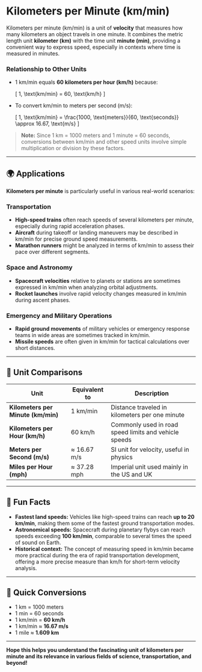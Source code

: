 # Kilometers per Minute (km/min)

Kilometers per minute (km/min) is a unit of **velocity** that measures how many kilometers an object travels in one minute. It combines the metric length unit **kilometer (km)** with the time unit **minute (min)**, providing a convenient way to express speed, especially in contexts where time is measured in minutes.

### Relationship to Other Units
- 1 km/min equals **60 kilometers per hour (km/h)** because:
  
  \[
  1\, \text{km/min} = 60\, \text{km/h}
  \]
  
- To convert km/min to meters per second (m/s):
  
  \[
  1\, \text{km/min} = \frac{1000\, \text{meters}}{60\, \text{seconds}} \approx 16.67\, \text{m/s}
  \]
  
> **Note:** Since 1 km = 1000 meters and 1 minute = 60 seconds, conversions between km/min and other speed units involve simple multiplication or division by these factors.

---

## 🌍 Applications

**Kilometers per minute** is particularly useful in various real-world scenarios:

### Transportation
- **High-speed trains** often reach speeds of several kilometers per minute, especially during rapid acceleration phases.
- **Aircraft** during takeoff or landing maneuvers may be described in km/min for precise ground speed measurements.
- **Marathon runners** might be analyzed in terms of km/min to assess their pace over different segments.

### Space and Astronomy
- **Spacecraft velocities** relative to planets or stations are sometimes expressed in km/min when analyzing orbital adjustments.
- **Rocket launches** involve rapid velocity changes measured in km/min during ascent phases.

### Emergency and Military Operations
- **Rapid ground movements** of military vehicles or emergency response teams in wide areas are sometimes tracked in km/min.
- **Missile speeds** are often given in km/min for tactical calculations over short distances.

---

## 📏 Unit Comparisons

| Unit | Equivalent to | Description |
|---|---|---|
| **Kilometers per Minute (km/min)** | 1 km/min | Distance traveled in kilometers per one minute |
| **Kilometers per Hour (km/h)** | 60 km/h | Commonly used in road speed limits and vehicle speeds |
| **Meters per Second (m/s)** | ≈ 16.67 m/s | SI unit for velocity, useful in physics |
| **Miles per Hour (mph)** | ≈ 37.28 mph | Imperial unit used mainly in the US and UK |

---

## 🌟 Fun Facts
- **Fastest land speeds:** Vehicles like high-speed trains can reach **up to 20 km/min**, making them some of the fastest ground transportation modes.
- **Astronomical speeds:** Spacecraft during planetary flybys can reach speeds exceeding **100 km/min**, comparable to several times the speed of sound on Earth.
- **Historical context:** The concept of measuring speed in km/min became more practical during the era of rapid transportation development, offering a more precise measure than km/h for short-term velocity analysis.

---

## 🔄 Quick Conversions
- 1 km = 1000 meters
- 1 min = 60 seconds
- 1 km/min = **60 km/h**
- 1 km/min ≈ **16.67 m/s**
- 1 mile ≈ **1.609 km**

---

**Hope this helps you understand the fascinating unit of kilometers per minute and its relevance in various fields of science, transportation, and beyond!**